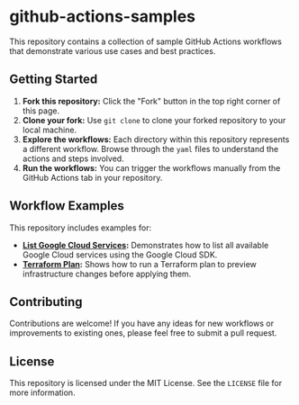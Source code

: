 # github-actions-samples

This repository contains a collection of sample GitHub Actions workflows that demonstrate various use cases and best practices.

## Getting Started

1. **Fork this repository:** Click the "Fork" button in the top right corner of this page.
2. **Clone your fork:** Use `git clone` to clone your forked repository to your local machine.
3. **Explore the workflows:** Each directory within this repository represents a different workflow. Browse through the `yaml` files to understand the actions and steps involved.
4. **Run the workflows:** You can trigger the workflows manually from the GitHub Actions tab in your repository.

## Workflow Examples

This repository includes examples for:

* **[List Google Cloud Services](.github/workflows/list-google-cloud-services.yaml):** Demonstrates how to list all available Google Cloud services using the Google Cloud SDK.
* **[Terraform Plan](.github/workflows/terraform-plan.yaml):** Shows how to run a Terraform plan to preview infrastructure changes before applying them.

## Contributing

Contributions are welcome! If you have any ideas for new workflows or improvements to existing ones, please feel free to submit a pull request.

## License

This repository is licensed under the MIT License. See the `LICENSE` file for more information.
